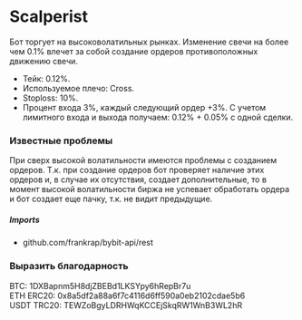 # Scalperist
Бот торгует на высоковолатильных рынках. Изменение свечи на более чем 0.1% влечет за собой создание ордеров противоположных движению свечи. 
- Тейк: 0.12%.
- Используемое плечо: Cross.
- Stoploss: 10%.
- Процент входа 3%, каждый следующий ордер +3%. 
С учетом лимитного входа и выхода получаем: 0.12% + 0.05% с одной сделки.

### Известные проблемы
При сверх высокой волатильности имеются проблемы с созданием ордеров. Т.к. при создание ордеров бот проверяет наличие этих ордеров и, в случае их отсутствия, создает дополнительные, то в момент высокой волатильности биржа не успевает обработать ордера и бот создает еще пачку, т.к. не видит предыдущие.

##### Imports
- github.com/frankrap/bybit-api/rest

### Выразить благодарность
BTC: 1DXBapnm5H8djZBEBd1LKSYpy6hRepBr7u  
ETH ERC20: 0x8a5df2a88a6f7c4116d6ff590a0eb2102cdae5b6  
USDT TRC20: TEWZoBgyLDRHWqKCCEjSkqRW1WnB3WL2hR  
